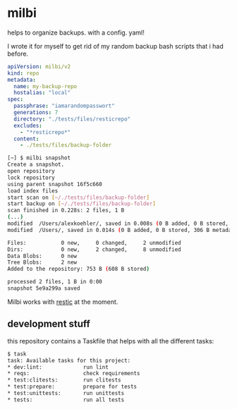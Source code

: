 # milbi

helps to organize backups. with a config. yaml!

I wrote it for myself to get rid of my random backup bash scripts that i had before.

```yaml
apiVersion: milbi/v2
kind: repo
metadata:
  name: my-backup-repo
  hostalias: "local"
spec:
  passphrase: "iamarandompasswort"
  generations: 7
  directory: "./tests/files/resticrepo"
  excludes:
    - "*resticrepo*"
  content:
    - ./tests/files/backup-folder
```

```bash
[~] $ milbi snapshot
Create a snapshot.
open repository
lock repository
using parent snapshot 16f5c660
load index files
start scan on [~/./tests/files/backup-folder]
start backup on [~/./tests/files/backup-folder]
scan finished in 0.228s: 2 files, 1 B
(...)
modified  /Users/alexkoehler/, saved in 0.008s (0 B added, 0 B stored, 0 B metadata)
modified  /Users/, saved in 0.014s (0 B added, 0 B stored, 306 B metadata)

Files:           0 new,     0 changed,     2 unmodified
Dirs:            0 new,     2 changed,     8 unmodified
Data Blobs:      0 new
Tree Blobs:      2 new
Added to the repository: 753 B (608 B stored)

processed 2 files, 1 B in 0:00
snapshot 5e9a299a saved
```

Milbi works with [restic](https://restic.net/) at the moment.

## development stuff

this repository contains a Taskfile that helps with all the different tasks:

```bash
$ task
task: Available tasks for this project:
* dev:lint:             run lint
* reqs:                 check requirements
* test:clitests:        run clitests
* test:prepare:         prepare for tests
* test:unittests:       run unittests
* tests:                run all tests
```